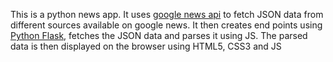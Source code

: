 This is a python news app.
It uses [google news api](https://newsapi.org/s/google-news-api) to fetch JSON data from different sources available on google news.
It then creates end points using [Python Flask](https://flask.palletsprojects.com/en/1.1.x/), fetches the JSON data and parses it using JS.
The parsed data is then displayed on the browser using HTML5, CSS3 and JS
